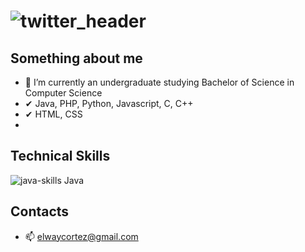 # ![twitter_header](https://user-images.githubusercontent.com/72487125/130167985-c6c98a0f-d0ce-4721-b42a-068dd2d6dc72.jpg)

## Something about me
- 🌱 I’m currently an undergraduate studying Bachelor of Science in Computer Science
- ✔  Java, PHP, Python, Javascript, C, C++
- ✔  HTML, CSS
- 
## Technical Skills
![java-skills](https://user-images.githubusercontent.com/72487125/130170877-2937641d-6d59-4742-bd70-5aa87662636b.png) Java

## Contacts
- 📫 elwaycortez@gmail.com

<!---
Evrouin/Evrouin is a ✨ special ✨ repository because its `README.md` (this file) appears on your GitHub profile.
You can click the Preview link to take a look at your changes.
--->
